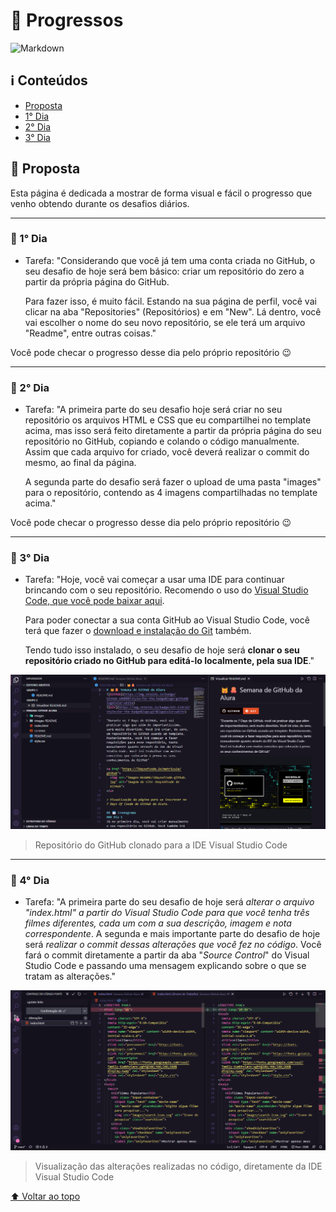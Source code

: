 # 📝 Progressos
![Markdown](https://img.shields.io/badge/Markdown-000000?style=for-the-badge&logo=markdown&logoColor=white)

## ℹ️ Conteúdos
- [Proposta](#-proposta)
- [1° Dia](#-1-dia)
- [2° Dia](#-2-dia)
- [3° Dia](#-3-dia)

## 🎯 Proposta
Esta página é dedicada a mostrar de forma visual e fácil o progresso que venho obtendo durante os desafios diários.

---
### 📅 1° Dia
- Tarefa: "Considerando que você já tem uma conta criada no GitHub, o seu desafio de hoje será bem básico: criar um repositório do zero a partir da própria página do GitHub.

    Para fazer isso, é muito fácil. Estando na sua página de perfil, você vai clicar na aba "Repositories" (Repositórios) e em "New". Lá dentro, você vai escolher o nome do seu novo repositório, se ele terá um arquivo "Readme", entre outras coisas."

Você pode checar o progresso desse dia pelo próprio repositório 😉

---
### 📅 2° Dia
- Tarefa: "A primeira parte do seu desafio hoje será criar no seu repositório os arquivos HTML e CSS que eu compartilhei no template acima, mas isso será feito diretamente a partir da própria página do seu repositório no GitHub, copiando e colando o código manualmente. Assim que cada arquivo for criado, você deverá realizar o commit do mesmo, ao final da página.

    A segunda parte do desafio será fazer o upload de uma pasta "images" para o repositório, contendo as 4 imagens compartilhadas no template acima."

Você pode checar o progresso desse dia pelo próprio repositório 😉

---
### 📅 3° Dia

- Tarefa: "Hoje, você vai começar a usar uma IDE para continuar brincando com o seu repositório. Recomendo o uso do [Visual Studio Code, que você pode baixar aqui](https://code.visualstudio.com/download).

    Para poder conectar a sua conta GitHub ao Visual Studio Code, você terá que fazer o [download e instalação do Git](https://git-scm.com/downloads?utm_source=ActiveCampaign&utm_medium=email&utm_content=%237DaysOfCode+-+GitHub+3%2F7%3A+Clonando+um+repositório&utm_campaign=%5BAlura+%237Days+Of+Code%5D%28GitHub+-+1ª+Ed+%29+Dia+3%2F7) também.

    Tendo tudo isso instalado, o seu desafio de hoje será **clonar o seu repositório criado no GitHub para editá-lo localmente, pela sua IDE**."

<img src="../images/progresso_dia3.png">

> Repositório do GitHub clonado para a IDE Visual Studio Code 

---
### 📅 4° Dia

- Tarefa: "A primeira parte do seu desafio de hoje será *alterar o arquivo "index.html" a partir do Visual Studio Code para que você tenha três filmes diferentes, cada um com a sua descrição, imagem e nota correspondente*.
    A segunda e mais importante parte do desafio de hoje será *realizar o commit dessas alterações que você fez no código*. Você fará o commit diretamente a partir da aba "*Source Control*" do Visual Studio Code e passando uma mensagem explicando sobre o que se tratam as alterações."


<img src="../images/progresso_dia4.png">

> Visualização das alterações realizadas no código, diretamente da IDE Visual Studio Code

[⬆ Voltar ao topo](#-progressos)
